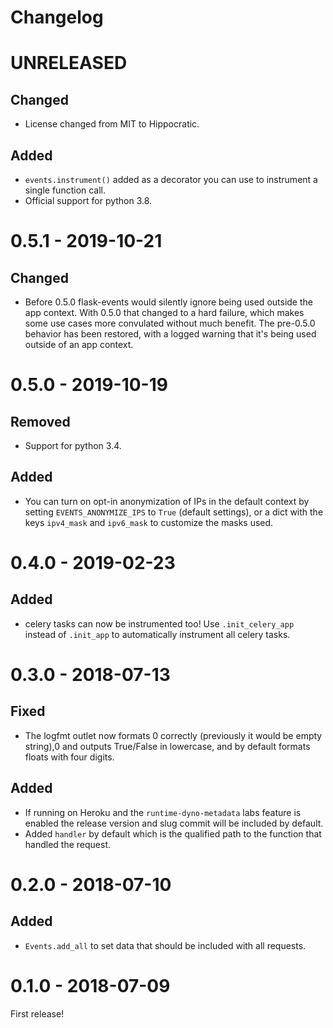 Changelog
=========

# UNRELEASED

## Changed
- License changed from MIT to Hippocratic.

## Added
- `events.instrument()` added as a decorator you can use to instrument a single function call.
- Official support for python 3.8.


# 0.5.1 - 2019-10-21

## Changed
- Before 0.5.0 flask-events would silently ignore being used outside the app context. With 0.5.0
  that changed to a hard failure, which makes some use cases more convulated without much benefit.
  The pre-0.5.0 behavior has been restored, with a logged warning that it's being used outside of
  an app context.


# 0.5.0 - 2019-10-19

## Removed
- Support for python 3.4.

## Added
- You can turn on opt-in anonymization of IPs in the default context by setting
  `EVENTS_ANONYMIZE_IPS` to `True` (default settings), or a dict with the keys `ipv4_mask` and
  `ipv6_mask` to customize the masks used.


# 0.4.0 - 2019-02-23

## Added
- celery tasks can now be instrumented too! Use `.init_celery_app` instead of `.init_app` to
  automatically instrument all celery tasks.


# 0.3.0 - 2018-07-13

## Fixed
- The logfmt outlet now formats 0 correctly (previously it would be empty string),0 and outputs
  True/False in lowercase, and by default formats floats with four digits.

## Added
- If running on Heroku and the `runtime-dyno-metadata` labs feature is enabled the release version
  and slug commit will be included by default.
- Added `handler` by default which is the qualified path to the function that handled the request.


# 0.2.0 - 2018-07-10

## Added
- `Events.add_all` to set data that should be included with all requests.


# 0.1.0 - 2018-07-09

First release!

